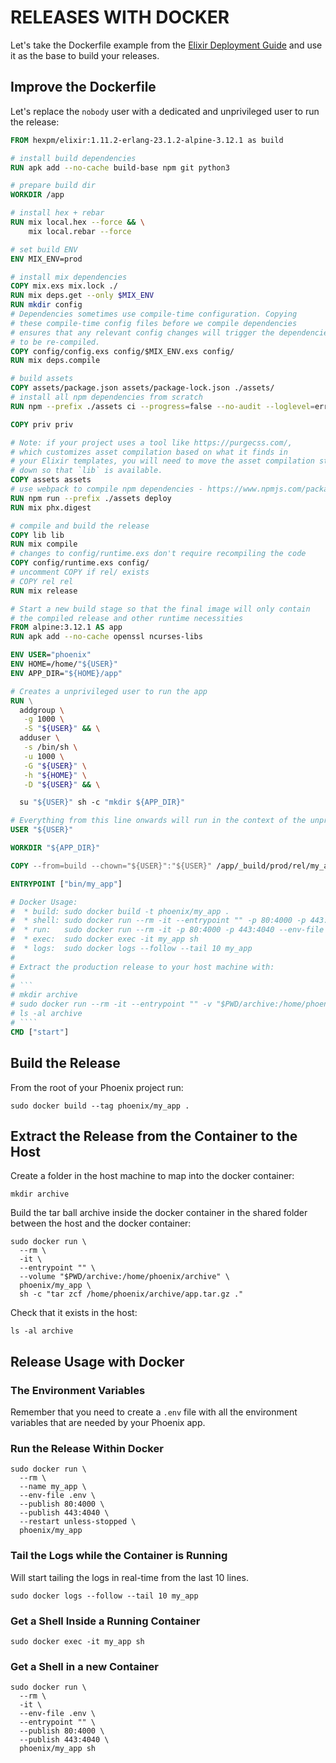 # RELEASES WITH DOCKER

Let's take the Dockerfile example from the [Elixir Deployment Guide](https://hexdocs.pm/phoenix/releases.html#containers) and use it as the base to build your releases.

## Improve the Dockerfile

Let's replace the `nobody` user with a dedicated and unprivileged user to run the release:

```dockerfile
FROM hexpm/elixir:1.11.2-erlang-23.1.2-alpine-3.12.1 as build

# install build dependencies
RUN apk add --no-cache build-base npm git python3

# prepare build dir
WORKDIR /app

# install hex + rebar
RUN mix local.hex --force && \
    mix local.rebar --force

# set build ENV
ENV MIX_ENV=prod

# install mix dependencies
COPY mix.exs mix.lock ./
RUN mix deps.get --only $MIX_ENV
RUN mkdir config
# Dependencies sometimes use compile-time configuration. Copying
# these compile-time config files before we compile dependencies
# ensures that any relevant config changes will trigger the dependencies
# to be re-compiled.
COPY config/config.exs config/$MIX_ENV.exs config/
RUN mix deps.compile

# build assets
COPY assets/package.json assets/package-lock.json ./assets/
# install all npm dependencies from scratch
RUN npm --prefix ./assets ci --progress=false --no-audit --loglevel=error

COPY priv priv

# Note: if your project uses a tool like https://purgecss.com/,
# which customizes asset compilation based on what it finds in
# your Elixir templates, you will need to move the asset compilation step
# down so that `lib` is available.
COPY assets assets
# use webpack to compile npm dependencies - https://www.npmjs.com/package/webpack-deploy
RUN npm run --prefix ./assets deploy
RUN mix phx.digest

# compile and build the release
COPY lib lib
RUN mix compile
# changes to config/runtime.exs don't require recompiling the code
COPY config/runtime.exs config/
# uncomment COPY if rel/ exists
# COPY rel rel
RUN mix release

# Start a new build stage so that the final image will only contain
# the compiled release and other runtime necessities
FROM alpine:3.12.1 AS app
RUN apk add --no-cache openssl ncurses-libs

ENV USER="phoenix"
ENV HOME=/home/"${USER}"
ENV APP_DIR="${HOME}/app"

# Creates a unprivileged user to run the app
RUN \
  addgroup \
   -g 1000 \
   -S "${USER}" && \
  adduser \
   -s /bin/sh \
   -u 1000 \
   -G "${USER}" \
   -h "${HOME}" \
   -D "${USER}" && \

  su "${USER}" sh -c "mkdir ${APP_DIR}"

# Everything from this line onwards will run in the context of the unprivileged user.
USER "${USER}"

WORKDIR "${APP_DIR}"

COPY --from=build --chown="${USER}":"${USER}" /app/_build/prod/rel/my_app ./

ENTRYPOINT ["bin/my_app"]

# Docker Usage:
#  * build: sudo docker build -t phoenix/my_app .
#  * shell: sudo docker run --rm -it --entrypoint "" -p 80:4000 -p 443:4040 phoenix/my_app sh
#  * run:   sudo docker run --rm -it -p 80:4000 -p 443:4040 --env-file .env --name my_app phoenix/my_app
#  * exec:  sudo docker exec -it my_app sh
#  * logs:  sudo docker logs --follow --tail 10 my_app
#
# Extract the production release to your host machine with:
#
# ```
# mkdir archive
# sudo docker run --rm -it --entrypoint "" -v "$PWD/archive:/home/phoenix/archive"  phoenix/my_app sh -c "tar zcf /home/phoenix/archive/app.tar.gz ."
# ls -al archive
# ````
CMD ["start"]
```

## Build the Release

From the root of your Phoenix project run:

```
sudo docker build --tag phoenix/my_app .
```

## Extract the Release from the Container to the Host

Create a folder in the host machine to map into the docker container:

```
mkdir archive
```

Build the tar ball archive inside the docker container in the shared folder between the host and the docker container:

```
sudo docker run \
  --rm \
  -it \
  --entrypoint "" \
  --volume "$PWD/archive:/home/phoenix/archive" \
  phoenix/my_app \
  sh -c "tar zcf /home/phoenix/archive/app.tar.gz ."
```

Check that it exists in the host:

```
ls -al archive
````

## Release Usage with Docker

### The Environment Variables

Remember that you need to create a `.env` file with all the environment variables that are needed by your Phoenix app.

### Run the Release Within Docker

```
sudo docker run \
  --rm \
  --name my_app \
  --env-file .env \
  --publish 80:4000 \
  --publish 443:4040 \
  --restart unless-stopped \
  phoenix/my_app
```

### Tail the Logs while the Container is Running

Will start tailing the logs in real-time from the last 10 lines.

```
sudo docker logs --follow --tail 10 my_app
```

### Get a Shell Inside a Running Container

```
sudo docker exec -it my_app sh
```

### Get a Shell in a new Container

```
sudo docker run \
  --rm \
  -it \
  --env-file .env \
  --entrypoint "" \
  --publish 80:4000 \
  --publish 443:4040 \
  phoenix/my_app sh
```
